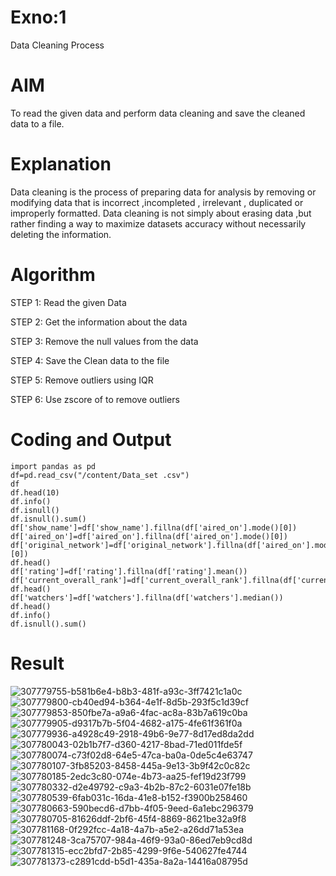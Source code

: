 # Exno:1
Data Cleaning Process

# AIM
To read the given data and perform data cleaning and save the cleaned data to a file.

# Explanation
Data cleaning is the process of preparing data for analysis by removing or modifying data that is incorrect ,incompleted , irrelevant , duplicated or improperly formatted. Data cleaning is not simply about erasing data ,but rather finding a way to maximize datasets accuracy without necessarily deleting the information.

# Algorithm
STEP 1: Read the given Data

STEP 2: Get the information about the data

STEP 3: Remove the null values from the data

STEP 4: Save the Clean data to the file

STEP 5: Remove outliers using IQR

STEP 6: Use zscore of to remove outliers

# Coding and Output
    import pandas as pd
    df=pd.read_csv("/content/Data_set .csv")
    df
    df.head(10)
    df.info()
    df.isnull()
    df.isnull().sum()
    df['show_name']=df['show_name'].fillna(df['aired_on'].mode()[0])
    df['aired_on']=df['aired_on'].fillna(df['aired_on'].mode()[0])
    df['original_network']=df['original_network'].fillna(df['aired_on'].mode()[0])
    df.head()
    df['rating']=df['rating'].fillna(df['rating'].mean())
    df['current_overall_rank']=df['current_overall_rank'].fillna(df['current_overall_rank'].mean
    df.head()
    df['watchers']=df['watchers'].fillna(df['watchers'].median())
    df.head()
    df.info()
    df.isnull().sum()
# Result
![307779755-b581b6e4-b8b3-481f-a93c-3ff7421c1a0c](https://github.com/NVikas1905/exno1/assets/133752491/1bb2c4b4-4a28-4802-af7b-c43285bf1094)
![307779800-cb40ed94-b364-4e1f-8d5b-293f5c1d39cf](https://github.com/NVikas1905/exno1/assets/133752491/e74d930d-45c3-4ddd-a978-7041a68cd5e8)
![307779853-850fbe7a-a9a6-4fac-ac8a-83b7a619c0ba](https://github.com/NVikas1905/exno1/assets/133752491/76eb0cdf-8b71-46f0-9752-534195ad76c7)
![307779905-d9317b7b-5f04-4682-a175-4fe61f361f0a](https://github.com/NVikas1905/exno1/assets/133752491/ac7fcee7-e75f-4654-be44-f2487f38e139)
![307779936-a4928c49-2918-49b6-9e77-8d17ed8da2dd](https://github.com/NVikas1905/exno1/assets/133752491/2043f1e7-fd6f-4e2e-993a-764df7eb74db)
![307780043-02b1b7f7-d360-4217-8bad-71ed011fde5f](https://github.com/NVikas1905/exno1/assets/133752491/da1027d7-68bd-443c-aa9f-374c44fe020f)
![307780074-c73f02d8-64e5-47ca-ba0a-0de5c4e63747](https://github.com/NVikas1905/exno1/assets/133752491/c4fea6d4-9cb3-47ca-a17c-44fbdc4115c1)
![307780107-3fb85203-8458-445a-9e13-3b9f42c0c82c](https://github.com/NVikas1905/exno1/assets/133752491/77104dec-a4e4-40a5-aba1-6128f498bf2d)
![307780185-2edc3c80-074e-4b73-aa25-fef19d23f799](https://github.com/NVikas1905/exno1/assets/133752491/c581d5dc-c0e6-4d4b-8c24-cc7ae7c9ea06)
![307780332-d2e49792-c9a3-4b2b-87c2-6031e07fe18b](https://github.com/NVikas1905/exno1/assets/133752491/04abc817-c20a-4805-9047-994d831f8a01)
![307780539-6fab031c-16da-41e8-b152-f3900b258460](https://github.com/NVikas1905/exno1/assets/133752491/a3a9fedb-5394-410b-baa7-c9e371bb79a9)
![307780663-590becd6-d7bb-4f05-9eed-6a1ebc296379](https://github.com/NVikas1905/exno1/assets/133752491/faddd1c6-c755-460a-91a0-971c00970665)
![307780705-81626ddf-2bf6-45f4-8869-8621be32a9f8](https://github.com/NVikas1905/exno1/assets/133752491/7e979fee-2726-4769-85f3-4d5fc0b5c567)
![307781168-0f292fcc-4a18-4a7b-a5e2-a26dd71a53ea](https://github.com/NVikas1905/exno1/assets/133752491/8bf4467f-40eb-4f38-839a-46b91e882827)
![307781248-3ca75707-984a-46f9-93a0-86ed7eb9cd8d](https://github.com/NVikas1905/exno1/assets/133752491/ce7c7bb9-a558-43dd-9764-7d6ef5a7cde6)
![307781315-ecc2bfd7-2b85-4299-9f6e-540627fe4744](https://github.com/NVikas1905/exno1/assets/133752491/11c5dc33-028e-47fd-8444-b8139c35b0f1)
![307781373-c2891cdd-b5d1-435a-8a2a-14416a08795d](https://github.com/NVikas1905/exno1/assets/133752491/3e2460b2-dd85-45e6-9946-844b2fecce78)







